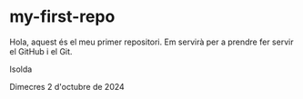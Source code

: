 # my-first-repo

Hola, aquest és el meu primer repositori. Em servirà per a prendre fer servir el GitHub i el Git.

Isolda

Dimecres 2 d'octubre de 2024
